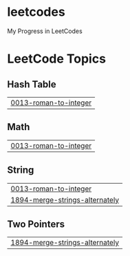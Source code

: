 # leetcodes
My Progress in LeetCodes

<!---LeetCode Topics Start-->
# LeetCode Topics
## Hash Table
|  |
| ------- |
| [0013-roman-to-integer](https://github.com/masalacodes/leetcodes/tree/master/0013-roman-to-integer) |
## Math
|  |
| ------- |
| [0013-roman-to-integer](https://github.com/masalacodes/leetcodes/tree/master/0013-roman-to-integer) |
## String
|  |
| ------- |
| [0013-roman-to-integer](https://github.com/masalacodes/leetcodes/tree/master/0013-roman-to-integer) |
| [1894-merge-strings-alternately](https://github.com/masalacodes/leetcodes/tree/master/1894-merge-strings-alternately) |
## Two Pointers
|  |
| ------- |
| [1894-merge-strings-alternately](https://github.com/masalacodes/leetcodes/tree/master/1894-merge-strings-alternately) |
<!---LeetCode Topics End-->